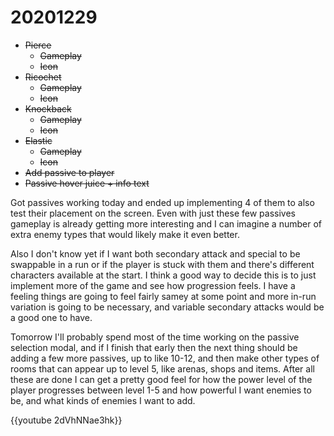 <!--
title: 20201229
-->

# 20201229

* ~~Pierce~~
  * ~~Gameplay~~
  * ~~Icon~~
* ~~Ricochet~~
  * ~~Gameplay~~
  * ~~Icon~~
* ~~Knockback~~
  * ~~Gameplay~~
  * ~~Icon~~
* ~~Elastic~~
  * ~~Gameplay~~
  * ~~Icon~~
* ~~Add passive to player~~
* ~~Passive hover juice + info text~~

Got passives working today and ended up implementing 4 of them to also test their placement on the screen. 
Even with just these few passives gameplay is already getting more interesting and I can imagine a number of extra enemy types that would likely make it even better.

Also I don't know yet if I want both secondary attack and special to be swappable in a run or if the player is stuck with them and there's different characters available at the start. 
I think a good way to decide this is to just implement more of the game and see how progression feels. 
I have a feeling things are going to feel fairly samey at some point and more in-run variation is going to be necessary, and variable secondary attacks would be a good one to have.

Tomorrow I'll probably spend most of the time working on the passive selection modal, and if I finish that early then the next thing should be adding a few more passives, up to like 10-12, 
and then make other types of rooms that can appear up to level 5, like arenas, shops and items. 
After all these are done I can get a pretty good feel for how the power level of the player progresses between level 1-5 and how powerful I want enemies to be, and what kinds of enemies I want to add.

{{youtube 2dVhNNae3hk}}
